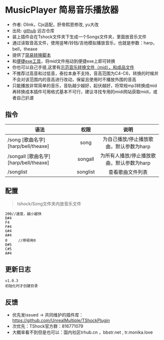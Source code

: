 # MusicPlayer 简易音乐播放器

- 作者: Olink，Cjx适配，肝帝熙恩修改, yu大改
- 出处: [github](https://github.com/Olink/SongPlayer) 远古仓库
- 装上插件会在Tshock文件夹下生成一个Songs文件夹，里面放音乐文件
- 通过读取音高文件，使用竖琴/铃铛/吉他模拟播放音乐，也就是参数：harp，bell，theaxe
- 提供了[简易转换脚本](https://github.com/UnrealMultiple/TShockPlugin/blob/master/src/MusicPlayer/sample_converter.py)
- 和[便捷exe工具](https://github.com/UnrealMultiple/TShockPlugin/blob/master/src/MusicPlayer/sample_converter.exe)，将mid文件拖动到便捷exe上即可转换
- 你也可以自己手搓,这里有[示范音乐转换文件（mid），和成品文件](https://github.com/UnrealMultiple/TShockPlugin/tree/master/src/MusicPlayer/demo)
- 不推荐过高音和过低音，泰拉本身不支持，音高范围为C4-C6，转换的时候并不会对该范围内的音高进行改动，保留且使用时不播放外围的音高
- 只能播放非常简单的音乐，音轨越少越好，起伏越好，将常规mp3转换成mid再转换成本插件可用格式基本不可行，建议寻找专用的midi网站获取midi，或者自己扒谱

## 指令

| 语法                                 |    权限    |           说明            |
|------------------------------------|:--------:|:-----------------------:|
| /song [歌曲名字] [harp/bell/theaxe]    |   song   | 为自己播放/停止播放歌曲，默认参数为harp  |
| /songall [歌曲名字] [harp/bell/theaxe] | songall  | 为所有人播放/停止播放歌曲，默认参数为harp |
| /songlist                          | songlist |        查看歌曲文件列表         |

## 配置
> tshock/Song文件夹内放音乐文件
```
200//速度，越小越快
D#4
F4
F#4
G#4
A#4
0     //停顿用0
D#5
C#5
A#4
```

## 更新日志

```
v1.0.3
初始化时才创建目录
```

## 反馈
- 优先发issued -> 共同维护的插件库：https://github.com/UnrealMultiple/TShockPlugin
- 次优先：TShock官方群：816771079
- 大概率看不到但是也可以：国内社区trhub.cn ，bbstr.net , tr.monika.love
